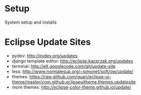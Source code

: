 Setup
=====
System setup and installs

Eclipse Update Sites
====================
* pydev: http://pydev.org/updates
* django template editor: http://eclipse.kacprzak.org/updates
* terminal: http://elt.googlecode.com/git/update-site
* less: http://www.normalesup.org/~simonet/soft/ow/update/
* themes: https://raw.github.com/guari/eclipse-ui-theme/master/com.github.eclipseuitheme.themes.updatesite
* more themes: http://eclipse-color-theme.github.io/update/

